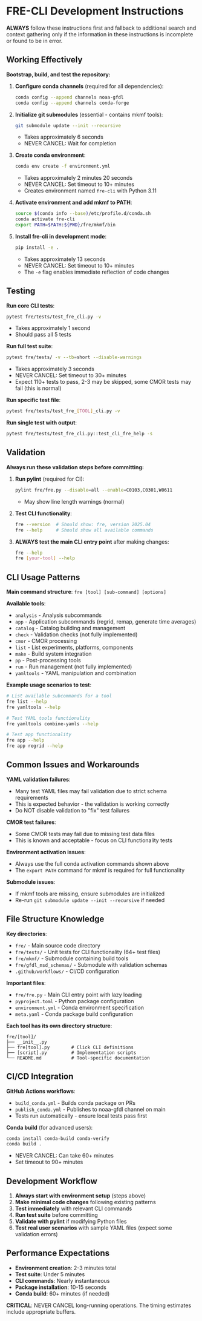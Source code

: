 # FRE-CLI Development Instructions

**ALWAYS** follow these instructions first and fallback to additional search and context gathering only if the information in these instructions is incomplete or found to be in error.

## Working Effectively

**Bootstrap, build, and test the repository:**

1. **Configure conda channels** (required for all dependencies):
   ```bash
   conda config --append channels noaa-gfdl
   conda config --append channels conda-forge
   ```

2. **Initialize git submodules** (essential - contains mkmf tools):
   ```bash
   git submodule update --init --recursive
   ```
   - Takes approximately 6 seconds
   - NEVER CANCEL: Wait for completion

3. **Create conda environment**:
   ```bash
   conda env create -f environment.yml
   ```
   - Takes approximately 2 minutes 20 seconds
   - NEVER CANCEL: Set timeout to 10+ minutes
   - Creates environment named `fre-cli` with Python 3.11

4. **Activate environment and add mkmf to PATH**:
   ```bash
   source $(conda info --base)/etc/profile.d/conda.sh
   conda activate fre-cli
   export PATH=$PATH:${PWD}/fre/mkmf/bin
   ```

5. **Install fre-cli in development mode**:
   ```bash
   pip install -e .
   ```
   - Takes approximately 13 seconds
   - NEVER CANCEL: Set timeout to 10+ minutes
   - The `-e` flag enables immediate reflection of code changes

## Testing

**Run core CLI tests**:
```bash
pytest fre/tests/test_fre_cli.py -v
```
- Takes approximately 1 second
- Should pass all 5 tests

**Run full test suite**:
```bash
pytest fre/tests/ -v --tb=short --disable-warnings
```
- Takes approximately 3 seconds
- NEVER CANCEL: Set timeout to 30+ minutes
- Expect 110+ tests to pass, 2-3 may be skipped, some CMOR tests may fail (this is normal)

**Run specific test file**:
```bash
pytest fre/tests/test_fre_[TOOL]_cli.py -v
```

**Run single test with output**:
```bash
pytest fre/tests/test_fre_cli.py::test_cli_fre_help -s
```

## Validation

**Always run these validation steps before committing:**

1. **Run pylint** (required for CI):
   ```bash
   pylint fre/fre.py --disable=all --enable=C0103,C0301,W0611
   ```
   - May show line length warnings (normal)

2. **Test CLI functionality**:
   ```bash
   fre --version  # Should show: fre, version 2025.04
   fre --help     # Should show all available commands
   ```

3. **ALWAYS test the main CLI entry point** after making changes:
   ```bash
   fre --help
   fre [your-tool] --help
   ```

## CLI Usage Patterns

**Main command structure**: `fre [tool] [sub-command] [options]`

**Available tools**:
- `analysis` - Analysis subcommands
- `app` - Application subcommands (regrid, remap, generate time averages)
- `catalog` - Catalog building and management
- `check` - Validation checks (not fully implemented)
- `cmor` - CMOR processing
- `list` - List experiments, platforms, components
- `make` - Build system integration
- `pp` - Post-processing tools
- `run` - Run management (not fully implemented) 
- `yamltools` - YAML manipulation and combination

**Example usage scenarios to test**:
```bash
# List available subcommands for a tool
fre list --help
fre yamltools --help

# Test YAML tools functionality
fre yamltools combine-yamls --help

# Test app functionality
fre app --help
fre app regrid --help
```

## Common Issues and Workarounds

**YAML validation failures**: 
- Many test YAML files may fail validation due to strict schema requirements
- This is expected behavior - the validation is working correctly
- Do NOT disable validation to "fix" test failures

**CMOR test failures**:
- Some CMOR tests may fail due to missing test data files
- This is known and acceptable - focus on CLI functionality tests

**Environment activation issues**:
- Always use the full conda activation commands shown above
- The `export PATH` command for mkmf is required for full functionality

**Submodule issues**:
- If mkmf tools are missing, ensure submodules are initialized
- Re-run `git submodule update --init --recursive` if needed

## File Structure Knowledge

**Key directories**:
- `fre/` - Main source code directory
- `fre/tests/` - Unit tests for CLI functionality (64+ test files)
- `fre/mkmf/` - Submodule containing build tools
- `fre/gfdl_msd_schemas/` - Submodule with validation schemas
- `.github/workflows/` - CI/CD configuration

**Important files**:
- `fre/fre.py` - Main CLI entry point with lazy loading
- `pyproject.toml` - Python package configuration
- `environment.yml` - Conda environment specification
- `meta.yaml` - Conda package build configuration

**Each tool has its own directory structure**:
```
fre/[tool]/
├── __init__.py
├── fre[tool].py        # Click CLI definitions
├── [script].py         # Implementation scripts
└── README.md           # Tool-specific documentation
```

## CI/CD Integration

**GitHub Actions workflows**:
- `build_conda.yml` - Builds conda package on PRs
- `publish_conda.yml` - Publishes to noaa-gfdl channel on main
- Tests run automatically - ensure local tests pass first

**Conda build** (for advanced users):
```bash
conda install conda-build conda-verify
conda build .
```
- NEVER CANCEL: Can take 60+ minutes
- Set timeout to 90+ minutes

## Development Workflow

1. **Always start with environment setup** (steps above)
2. **Make minimal code changes** following existing patterns
3. **Test immediately** with relevant CLI commands
4. **Run test suite** before committing
5. **Validate with pylint** if modifying Python files
6. **Test real user scenarios** with sample YAML files (expect some validation errors)

## Performance Expectations

- **Environment creation**: 2-3 minutes total
- **Test suite**: Under 5 minutes  
- **CLI commands**: Nearly instantaneous
- **Package installation**: 10-15 seconds
- **Conda build**: 60+ minutes (if needed)

**CRITICAL**: NEVER CANCEL long-running operations. The timing estimates include appropriate buffers.